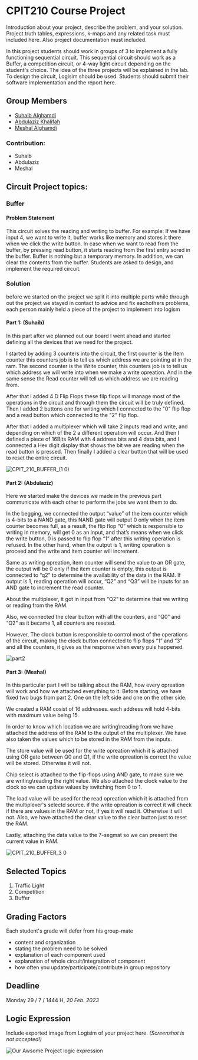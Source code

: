 # CPIT210 Course Project
Introduction about your project, describe the problem, and your solution. Project truth tables, expressions, k-maps and any related task must included here. Also project documentation must included.

In this project students should work in groups of 3 to implement a fully functioning sequential circuit. This sequential circuit should work as a Buffer, a competition circuit, or 4-way light circuit depending on the student's choice. The idea of the three projects will be explained in the lab. To design the circuit, Logisim should be used. Students should submit their software implementation and the report here. 

## Group Members
[comment]: <> (each group memeber should write his first, middle and last name with link to his GitHub account)
- [Suhaib Alghamdi](https://github.com/SuhaibAG)
- [Abdulaziz Khalifah](https://github.com/its-Abdulaziz)
- [Meshal Alghamdi](https://github.com/Meshal-Alghamdi)

[comment]: <> (Students should include the contribution percentage of each group member.)
[comment]: <> (Example:)
### Contribution:
- Suhaib 
- Abdulaziz 
- Meshal

## Circuit Project topics:

[comment]: <> (Choose one of the following, your choice need to be accepted by Instructor)

### Buffer
#### Problem Statement
This circuit solves the reading and writing to buffer. For example: If we have input 4, we want to write it, buffer works like memory and stores it there when we click the write button. In case when we want to read from the buffer, by pressing read button, it starts reading from the first entry sored in the buffer. Buffer is nothing but a temporary memory. In addition, we can clear the contents from the buffer. Students are asked to design, and implement the required circuit.

### Solution
before we started on the project we split it into multiple parts while through out the project we stayed in contact to advice and fix eachothers problems, each person mainly held a piece of the project to implement into logism

#### Part 1: (Suhaib)
In this part after we planned out our board I went ahead and started defining all the devices that we need for the project.

I started by adding 3 counters into the circuit, the first counter is the Item counter this counters job is to tell us which address we are pointing at in the ram. The second counter is the Write counter, this counters job is to tell us which address we will write into when we make a write opreation.
And in the same sense the Read counter will tell us which address we are reading from.

After that i added 4 D Flip Flops these filp flops will manage most of the operations in the circuit and through them the circuit will be truly defined.
Then I added 2 buttons one for writing which I connected to the "0" flip flop and a read button which connected to the "2" flip flop.

After that I added a multiplexer which will take 2 inputs read and write, and depending on which of the 2 a different operation will occur.
And then I defined a piece of 16Bits RAM with 4 address bits and 4 data bits, and I connected a Hex digit display that shows the bit we are reading when the read button is pressed. Then finally I added a clear button that will be used to reset the entire circuit.

![CPIT_210_BUFFER_(1 0)](https://user-images.githubusercontent.com/123287867/219379025-3e13cea3-b2d5-48a2-abfd-5a8babde9862.png)

#### Part 2: (Abdulaziz)
Here we started make the devices we made in the previous part communicate with each other to perform the jobs we want them to do. 

In the begging, we connected the output “value” of the item counter which is 4-bits to a NAND gate, this NAND gate will output 0 only when the item counter becomes full, as a result, the flip flop “0” which is responsible to writing in memory, will get 0 as an input, and that’s means when we click the write button, 0 is passed to flip flop “1”  after this writing operation is refused.
In the other hand, when the output is 1, writing operation is proceed and the write and item counter will increment. 

Same as writing opreation, item counter will send the value to an OR gate, the output will be 0 only if the item counter is empty, this output is connected to “q2” to determine the availability of the data in the RAM. If output is 1, reading operation will occur, “Q2”  and “Q3” will be inputs for an AND gate to increment the read counter.

About the multiplexer, it got in input from “Q2” to determine that we writing or reading from the RAM. 

Also, we connected the clear button with all the counters, and “Q0” and “Q2”  as it became 1, all counters are reseted. 

However, The clock button is responsible to control most of the operations of the circuit, making the clock button connected to flip	flops “1” and “3” and all the counters, it gives as the response when every puls happened.

![part2](https://user-images.githubusercontent.com/93838404/219731942-a1b9d6f4-ed40-4975-a757-1cae05a8adb8.png)


#### Part 3: (Meshal)
In this particular part I will be talking about the RAM, how every opreation will work and how we attached everything to it.
Before starting, we have fixed two bugs from part 2. One on the left side and one on the other side.

We created a RAM cosist of 16 addresses. each address will hold 4-bits with maximum value being 15.

In order to know which location we are writing\reading from we have attached the address of the RAM to the output of the multiplexer. We have also taken the values
which to be stored in the RAM from the inputs.

The store value will be used for the write opreation which it is attached using OR gate between Q0 and Q1, if the write opreation is correct the value will be stored. Otherwise it will not.

Chip select is attached to the flip-flops using AND gate, to make sure we are writing\reading the right value. We also attached the clock value to the clock so we can update values by switching from 0 to 1.

The load value will be used for the read opreation which it is attached from the multiplexer's selectd source. if the write opreation is correct it will check if there are values in the RAM or not, if yes it will read it. Otherwise it will not. Also, we have attached the clear value to the clear button just to reset the RAM.

Lastly, attaching the data value to the 7-segmat so we can present the current value in RAM.

![CPIT_210_BUFFER_3 0](https://user-images.githubusercontent.com/123258447/219868167-e39e6515-fb33-4f0d-a261-5d766ab22cbb.png)


## Selected Topics
1. Traffic Light
2. Competition
3. Buffer

## Grading Factors
Each student's grade will defer from his group-mate 
- content and organization
- stating the problem need to be solved
- explanation of each component used
- explanation of whole circuit/integration of component
- how often you update/participate/contribute in group repository

## Deadline
Monday 29 / 7 / 1444 H, *20 Feb. 2023*

## Logic Expression
Include exported image from Logisim of your project here. *(Screenshot is not accepted!)*

![Our Awsome Project logic expression](/images/logic-expression.png)


